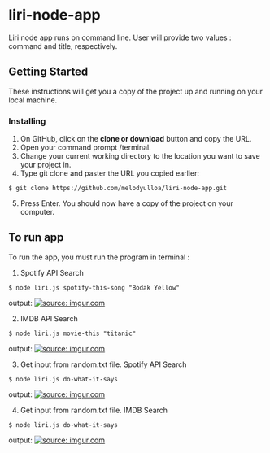 # liri-node-app


Liri node app runs on command line. User will provide two values : command and title, respectively.

## Getting Started
These instructions will get you a copy of the project up and running on your local machine. 
 
### Installing
1. On GitHub, click on the <b>clone or download</b> button and copy the URL.
2. Open your command prompt /terminal.
3. Change your current working directory to the location you want to save your project in.
4. Type git clone and paster the URL you copied earlier:

```
$ git clone https://github.com/melodyulloa/liri-node-app.git
```

5. Press Enter. You should now have a copy of the project on your computer.

## To run app

To run the app, you must run the program in terminal : 

1. Spotify API Search
```
$ node liri.js spotify-this-song "Bodak Yellow"
```
output: 
<a href="https://imgur.com/Xfa5pTk"><img src="https://i.imgur.com/Xfa5pTk.png" title="source: imgur.com" /></a>

2. IMDB API Search
```
$ node liri.js movie-this "titanic"
```
output: 
<a href="https://imgur.com/bhfjacB"><img src="https://i.imgur.com/bhfjacB.png" title="source: imgur.com" /></a>


3. Get input from random.txt file. Spotify API Search
```
$ node liri.js do-what-it-says
```
output: 
<a href="https://imgur.com/9dDQIDL"><img src="https://i.imgur.com/9dDQIDL.png" title="source: imgur.com" /></a>

4. Get input from random.txt file. IMDB Search
```
$ node liri.js do-what-it-says
```
output: 
<a href="https://imgur.com/RZHp0pu"><img src="https://i.imgur.com/RZHp0pu.png" title="source: imgur.com" /></a>



